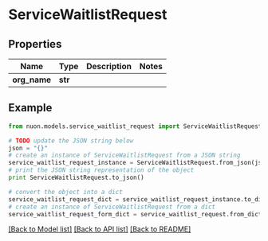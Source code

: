 # ServiceWaitlistRequest


## Properties

Name | Type | Description | Notes
------------ | ------------- | ------------- | -------------
**org_name** | **str** |  | 

## Example

```python
from nuon.models.service_waitlist_request import ServiceWaitlistRequest

# TODO update the JSON string below
json = "{}"
# create an instance of ServiceWaitlistRequest from a JSON string
service_waitlist_request_instance = ServiceWaitlistRequest.from_json(json)
# print the JSON string representation of the object
print ServiceWaitlistRequest.to_json()

# convert the object into a dict
service_waitlist_request_dict = service_waitlist_request_instance.to_dict()
# create an instance of ServiceWaitlistRequest from a dict
service_waitlist_request_form_dict = service_waitlist_request.from_dict(service_waitlist_request_dict)
```
[[Back to Model list]](../README.md#documentation-for-models) [[Back to API list]](../README.md#documentation-for-api-endpoints) [[Back to README]](../README.md)


